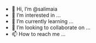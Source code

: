 - 👋 Hi, I’m @salimaia
- 👀 I’m interested in ...
- 🌱 I’m currently learning ...
- 💞️ I’m looking to collaborate on ...
- 📫 How to reach me ...

<!---
salimaia/salimaia is a ✨ special ✨ repository because its `README.md` (this file) appears on your GitHub profile.
You can click the Preview link to take a look at your changes.
--->
